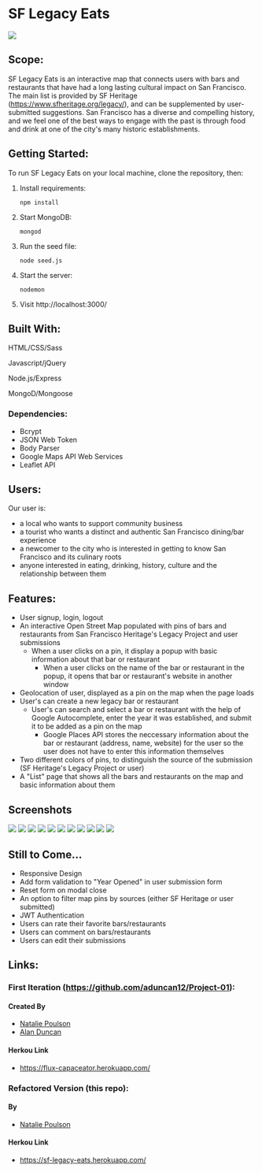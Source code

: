 # SF Legacy Eats
<img src="./screenshots/1.png">


## Scope:
SF Legacy Eats is an interactive map that connects users with bars and restaurants that have had a long lasting cultural impact on San Francisco. The main list is provided by SF Heritage (https://www.sfheritage.org/legacy/), and can be supplemented by user-submitted suggestions. San Francisco has a diverse and compelling history, and we feel one of the best ways to engage with the past is through food and drink at one of the city's many historic establishments.

## Getting Started:
To run SF Legacy Eats on your local machine, clone the repository, then:

1. Install requirements:
  
     `npm install`

2. Start MongoDB:

     `mongod`

3. Run the seed file:

    `node seed.js`

4. Start the server:

    `nodemon`

5. Visit http://localhost:3000/


## Built With:

HTML/CSS/Sass

Javascript/jQuery

Node.js/Express

MongoD/Mongoose



### Dependencies:

* Bcrypt
* JSON Web Token
* Body Parser
* Google Maps API Web Services
* Leaflet API


## Users:
Our user is:

* a local who wants to support community business
* a tourist who wants a distinct and authentic San Francisco dining/bar experience
* a newcomer to the city who is interested in getting to know San Francisco and its culinary roots
* anyone interested in eating, drinking, history, culture and the relationship between them


## Features:
* User signup, login, logout
* An interactive Open Street Map populated with pins of bars and restaurants from San Francisco Heritage's Legacy Project and user submissions
  * When a user clicks on a pin, it display a popup with basic information about that bar or restaurant
    * When a user clicks on the name of the bar or restaurant in the popup, it opens that bar or restaurant's website in another window
* Geolocation of user, displayed as a pin on the map when the page loads
* User's can create a new legacy bar or restaurant 
  * User's can search and select a bar or restaurant with the help of Google Autocomplete, enter the year it was established, and submit it to be added as a pin on the map
    * Google Places API stores the neccessary information about the bar or restaurant (address, name, website) for the user so the user does not have to enter this information themselves
* Two different colors of pins, to distinguish the source of the submission (SF Heritage's Legacy Project or user)
* A "List" page that shows all the bars and restaurants on the map and basic information about them

## Screenshots
<img src="./screenshots/2.png">

<img src="./screenshots/3.png">

<img src="./screenshots/4.png">

<img src="./screenshots/5.png">

<img src="./screenshots/6.png">

<img src="./screenshots/7.png">

<img src="./screenshots/8.png">

<img src="./screenshots/9.png">

<img src="./screenshots/10.png">

<img src="./screenshots/11.png">

<img src="./screenshots/12.png">


## Still to Come...
* Responsive Design
* Add form validation to "Year Opened" in user submission form
* Reset form on modal close
* An option to filter map pins by sources (either SF Heritage or user submitted)
* JWT Authentication
* Users can rate their favorite bars/restaurants
* Users can comment on bars/restaurants
* Users can edit their submissions


## Links:
### First Iteration (https://github.com/aduncan12/Project-01):

#### Created By
* [Natalie Poulson](https://github.com/natalie-poulson)
* [Alan Duncan](https://github.com/aduncan12)

#### Herkou Link
* https://flux-capaceator.herokuapp.com/

### Refactored Version (this repo):

#### By
* [Natalie Poulson](https://github.com/natalie-poulson)

#### Herkou Link
* https://sf-legacy-eats.herokuapp.com/



